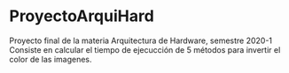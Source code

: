 # ProyectoArquiHard
Proyecto final de la materia Arquitectura de Hardware, semestre 2020-1
Consiste en calcular el tiempo de ejecucción de 5 métodos para invertir el color de las imagenes.
